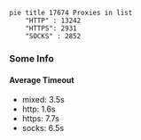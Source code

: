 
```mermaid
pie title 17674 Proxies in list
    "HTTP" : 13242
    "HTTPS": 2931
    "SOCKS" : 2852
```

### Some Info
#### Average Timeout

- mixed: 3.5s
- http: 1.6s
- https: 7.7s
- socks: 6.5s